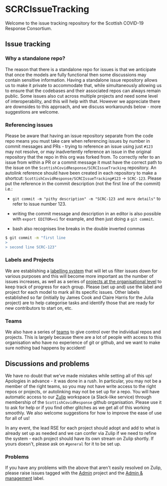 # SCRCIssueTracking

Welcome to the issue tracking repository for the Scottish COVID-19 Response Consortium.

## Issue tracking

### Why a standalone repo?

The reason that there is a standalone repo for issues is that we anticipate that once the models are fully functional then some discussions may contain sensitive information. Having a standalone issue repository allows us to make it private to accommodate that, while simultaneously allowing us to ensure that the codebases and their associated repos can always remain public. Some issues also cut across multiple projects and need some level of interoperability, and this will help with that. However we appreciate there are downsides to this approach, and we discuss workarounds below - more suggestions are welcome.

### Referencing issues

Please be aware that having an issue repository separate from the code repo means you must take care when referencing issues by number in commit messages and PRs - trying to reference an issue using just `#123` may not resolve, or may inadvertently reference an issue in the original repository that the repo in this org was forked from. To correctly refer to an issue from within a PR or a commit message it must have the correct path to the issue on the `ScottishCovidResponse/SCRCIssueTracking` repository. An autolink reference should have been created in each repository to make a shortcut: `ScottishCovidResponse/SCRCIssueTracking#123` -> `SCRC-123`. Please put the reference in the commit description (not the first line of the commit) i.e.:

- `git commit -m "pithy description" -m "SCRC-123 and more details"` to refer to issue number 123.

- writing the commit message and description in an editor is also possible with `export EDITOR=vi` for example, and then just doing a `git commit`.

- bash also recognises line breaks in the double inverted commas

```bash
$ git commit -m "first line
>
> second line SCRC-123"
```

### Labels and Projects

We are establishing a [labelling system](https://github.com/ScottishCovidResponse/SCRCIssueTracking/labels) that will let us filter issues down for various purposes and this will become more important as the number of issues increases, as well as a series of [projects at the organisational level](https://github.com/orgs/ScottishCovidResponse/projects) to keep track of progress for each group. Please (set up and) use the label and project for each model to mark all its specific issues. Other labels established so far (initially by James Cook and Claire Harris for the Julia project) are to help categorise tasks and identify those that are ready for new contributors to start on, etc.

### Teams

We also have a series of [teams](https://github.com/orgs/ScottishCovidResponse/teams) to give control over the individual repos and projects. This is largely because there are a lot of people with access to this organisation who have no experience of git or github, and we want to make sure nothing bad happens by accident! 

## Discussions and problems

We have no doubt that we've made mistakes while setting all of this up! Apologies in advance - it was done in a rush. In particular, you may not be a member of the right teams, so you may not have write access to the right repos or projects, or autolinking may not be set up for a repo. You will have automatic access to our [Zulip](https://zulip.scrc.uk) workspace (a Slack-like service) through membership of the `ScottishCovidResponse` github organisation. Please use it to ask for help or if you find other glitches as we get all of this working smoothly. We also welcome suggestions for how to improve the ease of use for all of us!

In any event, the lead RSE for each project should adopt and add to what is already set up as needed and we can confer via Zulip if we need to refine the system - each project should have its own stream on Zulip shortly. If yours doesn't, please ask on `#general` for it to be set up.

### Problems

If you have any problems with the above that aren't easily resolved on Zulip, please raise issues tagged with the [Admin](https://github.com/orgs/ScottishCovidResponse/projects/2) project and the [Admin & management](https://github.com/ScottishCovidResponse/SCRCIssueTracking/labels) label.
